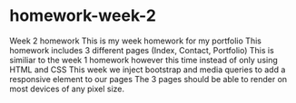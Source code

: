 # homework-week-2
Week 2 homework This is my week homework for my portfolio This homework includes 3 different pages (Index, Contact, Portfolio) This is similiar to the week 1 homework however this time instead of only using HTML and CSS This week we inject bootstrap and media queries to add a responsive element to our pages The 3 pages should be able to render on most devices of any pixel size.
